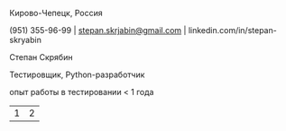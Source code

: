Кирово-Чепецк, Россия

(951) 355-96-99 | stepan.skrjabin@gmail.com | linkedin.com/in/stepan-skryabin

Степан Скрябин

Тестировщик, Python-разработчик

 опыт работы в тестировании < 1 года

<table>
    <tr>
        <td>
        1
        </td>
        <td>
        2
        </td>
    </tr>
</table>